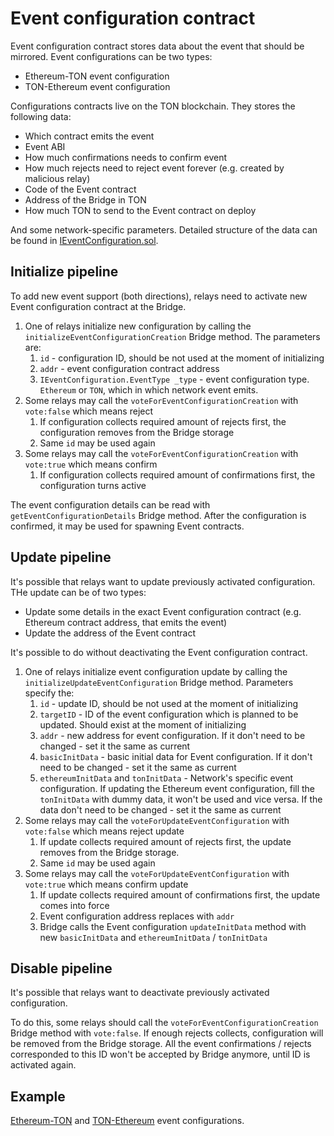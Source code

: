 # Event configuration contract

Event configuration contract stores data about the event that should be mirrored. Event configurations can be two types:

- Ethereum-TON event configuration
- TON-Ethereum event configuration

Configurations contracts live on the TON blockchain. They stores the following data:

- Which contract emits the event
- Event ABI
- How much confirmations needs to confirm event
- How much rejects need to reject event forever (e.g. created by malicious relay)
- Code of the Event contract
- Address of the Bridge in TON
- How much TON to send to the Event contract on deploy

And some network-specific parameters.
Detailed structure of the data can be found in [IEventConfiguration.sol](../../free-ton/contracts/interfaces/IEventConfiguration.sol).

## Initialize pipeline

To add new event support (both directions), relays need to activate new Event configuration contract at the Bridge.

1. One of relays initialize new configuration by calling the `initializeEventConfigurationCreation` Bridge method. The parameters are:
    1. `id` - configuration ID, should be not used at the moment of initializing
    2. `addr` - event configuration contract address
    3. `IEventConfiguration.EventType _type` - event configuration type. `Ethereum` or `TON`, which in which network event emits.
2. Some relays may call the `voteForEventConfigurationCreation` with `vote:false` which means reject
    1. If configuration collects required amount of rejects first, the configuration removes from the Bridge storage
    2. Same `id` may be used again
3. Some relays may call the `voteForEventConfigurationCreation` with `vote:true` which means confirm
    1. If configuration collects required amount of confirmations first, the configuration turns active

The event configuration details can be read with `getEventConfigurationDetails` Bridge method.
After the configuration is confirmed, it may be used for spawning Event contracts.

## Update pipeline

It's possible that relays want to update previously activated configuration. THe update can be of two types:

- Update some details in the exact Event configuration contract (e.g. Ethereum contract address, that emits the event)
- Update the address of the Event contract

It's possible to do without deactivating the Event configuration contract.

1. One of relays initialize event configuration update by calling the `initializeUpdateEventConfiguration` Bridge method. Parameters specify the:
    1. `id` - update ID, should be not used at the moment of initializing
    2. `targetID` - ID of the event configuration which is planned to be updated. Should exist at the moment of initializing
    3. `addr` - new address for event configuration. If it don't need to be changed - set it the same as current
    4. `basicInitData` - basic initial data for Event configuration. If it don't need to be changed - set it the same as current
    5. `ethereumInitData` and `tonInitData` - Network's specific event configuration.
    If updating the Ethereum event configuration, fill the `tonInitData` with dummy data, it won't be used and vice versa.
    If the data don't need to be changed - set it the same as current
2. Some relays may call the `voteForUpdateEventConfiguration` with `vote:false` which means reject update
    1. If update collects required amount of rejects first, the update removes from the Bridge storage.
    2. Same `id` may be used again
3. Some relays may call the `voteForUpdateEventConfiguration` with `vote:true` which means confirm update
    1. If update collects required amount of confirmations first, the update comes into force
    2. Event configuration address replaces with `addr`
    3. Bridge calls the Event configuration `updateInitData` method with new `basicInitData` and `ethereumInitData` / `tonInitData`

## Disable pipeline

It's possible that relays want to deactivate previously activated configuration.

To do this, some relays should call the `voteForEventConfigurationCreation` Bridge method with `vote:false`.
If enough rejects collects, configuration will be removed from the Bridge storage.
All the event confirmations / rejects corresponded to this ID won't be accepted by Bridge anymore, until ID is activated again.

## Example

[Ethereum-TON](../../free-ton/contracts/event-configuration-contracts/EthereumEventConfiguration.sol) and [TON-Ethereum](../../free-ton/contracts/event-configuration-contracts/TonEventConfiguration.sol) event configurations.
